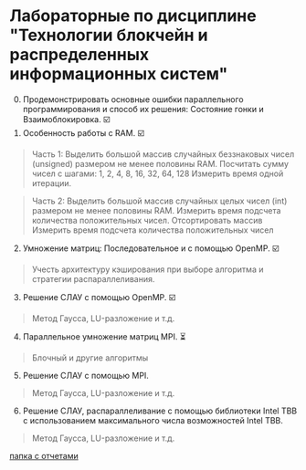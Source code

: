 # Лабораторные по дисциплине "Технологии блокчейн и распределенных информационных систем"
0. Продемонстрировать основные ошибки параллельного программирования и способ их решения: Состояние гонки и Взаимоблокировка. :ballot_box_with_check:	
1. Особенность работы с RAM. :ballot_box_with_check:
  >Часть 1:
  >Выделить большой массив случайных беззнаковых чисел (unsigned) размером не менее половины RAM.
  >Посчитать сумму чисел с шагами: 1, 2, 4, 8, 16, 32, 64, 128
  >Измерить время одной итерации.

  >Часть 2:
  >Выделить большой массив случайных целых чисел (int) размером не менее половины RAM.
  >Измерить время подсчета количества положительных чисел.
  >Отсортировать массив
  >Измерить время подсчета количества положительных чисел
2. Умножение матриц: Последовательное и с помощью OpenMP. :ballot_box_with_check: 
  >Учесть архитектуру кэширования при выборе алгоритма и стратегии распараллеливания.
3. Решение СЛАУ с помощью OpenMP. :ballot_box_with_check:
  >Метод Гаусса, LU-разложение и т.д.
4. Параллельное умножение матриц MPI. :hourglass_flowing_sand:
  >Блочный и другие алгоритмы
5. Решение СЛАУ с помощью MPI.
  >Метод Гаусса, LU-разложение и т.д.
6. Решение СЛАУ, распараллеливание с помощью библиотеки Intel TBB с использованием максимального числа возможностей Intel TBB.
  >Метод Гаусса, LU-разложение и т.д.

[папка с отчетами](https://drive.google.com/drive/folders/1b2bkgzAwIFeJt13owogvniRcLqX7xTQC?usp=share_link)
